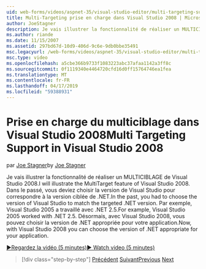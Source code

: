 ```yaml
---
uid: web-forms/videos/aspnet-35/visual-studio-editor/multi-targeting-support-in-visual-studio-2008
title: Multi-Targeting prise en charge dans Visual Studio 2008 | Microsoft Docs
author: JoeStagner
description: Je vais illustrer la fonctionnalité de réaliser un MULTICIBLAGE de Visual Studio 2008. Dans le passé, vous deviez choisir la version de Visual Studio pour faire correspondre le versi ciblé .NET...
ms.author: riande
ms.date: 11/15/2007
ms.assetid: 297bd67d-10d9-406d-9c6e-9db0bbe35491
msc.legacyurl: /web-forms/videos/aspnet-35/visual-studio-editor/multi-targeting-support-in-visual-studio-2008
msc.type: video
ms.openlocfilehash: a5cbe366b9733f1083223abc37afaa1142a3ff8c
ms.sourcegitcommit: 0f1119340e4464720cfd16d0ff15764746ea1fea
ms.translationtype: MT
ms.contentlocale: fr-FR
ms.lasthandoff: 04/17/2019
ms.locfileid: "59388931"
---
```

# <a name="multi-targeting-support-in-visual-studio-2008"></a><span data-ttu-id="0fcf3-104">Prise en charge du multiciblage dans Visual Studio 2008</span><span class="sxs-lookup"><span data-stu-id="0fcf3-104">Multi Targeting Support in Visual Studio 2008</span></span>

<span data-ttu-id="0fcf3-105">par [Joe Stagner](https://github.com/JoeStagner)</span><span class="sxs-lookup"><span data-stu-id="0fcf3-105">by [Joe Stagner](https://github.com/JoeStagner)</span></span>

<span data-ttu-id="0fcf3-106">Je vais illustrer la fonctionnalité de réaliser un MULTICIBLAGE de Visual Studio 2008.</span><span class="sxs-lookup"><span data-stu-id="0fcf3-106">I will illustrate the MultiTarget feature of Visual Studio 2008.</span></span> <span data-ttu-id="0fcf3-107">Dans le passé, vous deviez choisir la version de Visual Studio pour correspondre à la version ciblée de .NET.</span><span class="sxs-lookup"><span data-stu-id="0fcf3-107">In the past, you had to choose the version of Visual Studio to match the targeted .NET version.</span></span> <span data-ttu-id="0fcf3-108">Par exemple, Visual Studio 2005 a travaillé avec .NET 2.5.</span><span class="sxs-lookup"><span data-stu-id="0fcf3-108">For example, Visual Studio 2005 worked with .NET 2.5.</span></span> <span data-ttu-id="0fcf3-109">Désormais, avec Visual Studio 2008, vous pouvez choisir la version de .NET appropriée pour votre application.</span><span class="sxs-lookup"><span data-stu-id="0fcf3-109">Now, with Visual Studio 2008 you can choose the version of .NET appropriate for your application.</span></span>

[<span data-ttu-id="0fcf3-110">&#9654;Regardez la vidéo (5 minutes)</span><span class="sxs-lookup"><span data-stu-id="0fcf3-110">&#9654; Watch video (5 minutes)</span></span>](https://channel9.msdn.com/Blogs/ASP-NET-Site-Videos/multi-targeting-support-in-visual-studio-2008)

> [!div class="step-by-step"]
> <span data-ttu-id="0fcf3-111">[Précédent](javascript-debugging-in-visual-studio-2008.md)
> [Suivant](intellisense-for-jscript-and-aspnet-ajax.md)</span><span class="sxs-lookup"><span data-stu-id="0fcf3-111">[Previous](javascript-debugging-in-visual-studio-2008.md)
[Next](intellisense-for-jscript-and-aspnet-ajax.md)</span></span>
